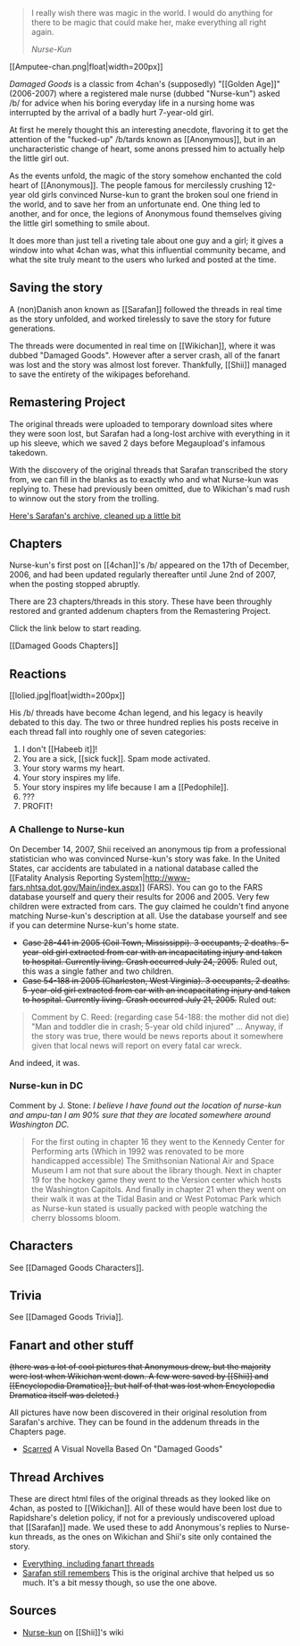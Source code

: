 > I really wish there was magic in the world. I would do anything for there to be magic that could make her, make everything all right again. 
> 
> *Nurse-Kun*

[[Amputee-chan.png|float|width=200px]]

*Damaged Goods* is a classic from 4chan's (supposedly) "[[Golden Age]]" (2006-2007) where a registered male nurse (dubbed "Nurse-kun") asked /b/ for advice when his boring everyday life in a nursing home was interrupted by the arrival of a badly hurt 7-year-old girl. 

At first he merely thought this an interesting anecdote, flavoring it to get the attention of the "fucked-up" /b/tards known as [[Anonymous]], but in an uncharacteristic change of heart, some anons pressed him to actually help the little girl out.

As the events unfold, the magic of the story somehow enchanted the cold heart of [[Anonymous]]. The people famous for mercilessly crushing 12-year old girls convinced Nurse-kun to grant the broken soul one friend in the world, and to save her from an unfortunate end. One thing led to another, and for once, the legions of Anonymous found themselves giving the little girl something to smile about. 

It does more than just tell a riveting tale about one guy and a girl; it gives a window into what 4chan was, what this influential community became, and what the site truly meant to the users who lurked and posted at the time. 

## Saving the story

A (non)Danish anon known as [[Sarafan]] followed the threads in real time as the story unfolded, and worked tirelessly to save the story for future generations.

The threads were documented in real time on [[Wikichan]], where it was dubbed "Damaged Goods". However after a server crash, all of the fanart was lost and the story was almost lost forever. Thankfully, [[Shii]] managed to save the entirety of the wikipages beforehand.

## Remastering Project

The original threads were uploaded to temporary download sites where they were soon lost, but Sarafan had a long-lost archive with everything in it up his sleeve, which we saved 2 days before Megaupload's infamous takedown.

With the discovery of the original threads that Sarafan transcribed the story from, we can fill in the blanks as to exactly who and what Nurse-kun was replying to. These had previously been omitted, due to Wikichan's mad rush to winnow out the story from the trolling.

[Here's Sarafan's archive, cleaned up a little bit](https://dl.dropboxusercontent.com/u/22186524/Wikichan-Damaged-Goods-Archive.7z)

## Chapters ##

Nurse-kun's first post on [[4chan]]'s /b/ appeared on the 17th of December, 2006, and had been updated regularly thereafter until June 2nd of 2007, when the posting stopped abruptly. 

There are 23 chapters/threads in this story. These have been throughly restored and granted addenum chapters from the Remastering Project.

Click the link below to start reading.

[[Damaged Goods Chapters]]

## Reactions ##

[[lolied.jpg|float|width=200px]]

His /b/ threads have become 4chan legend, and his legacy is heavily debated to this day. The two or three hundred replies his posts receive in each thread fall into roughly one of seven categories:

1. I don't [[Habeeb it]]!
2. You are a sick, [[sick fuck]]. Spam mode activated.
3. Your story warms my heart.
4. Your story inspires my life.
5. Your story inspires my life because I am a [[Pedophile]].
6. ???
7. PROFIT!

### A Challenge to Nurse-kun

On December 14, 2007, Shii received an anonymous tip from a professional statistician who was convinced Nurse-kun's story was fake. In the United States, car accidents are tabulated in a national database called the [[Fatality Analysis Reporting System|http://www-fars.nhtsa.dot.gov/Main/index.aspx]] (FARS). You can go to the FARS database yourself and query their results for 2006 and 2005. Very few children were extracted from cars. The guy claimed he couldn't find anyone matching Nurse-kun's description at all. Use the database yourself and see if you can determine Nurse-kun's home state. 

* <s>Case 28-441 in 2005 (Coil Town, Mississippi). 3 occupants, 2 deaths. 5-year-old girl extracted from car with an incapacitating injury and taken to hospital. Currently living. Crash occurred July 24, 2005.</s> Ruled out, this was a single father and two children.
* <s>Case 54-188 in 2005 (Charleston, West Virginia). 3 occupants, 2 deaths. 5-year-old girl extracted from car with an incapacitating injury and taken to hospital. Currently living. Crash occurred July 21, 2005.</s> Ruled out: 

> Comment by C. Reed: (regarding case 54-188: the mother did not die) "Man and toddler die in crash; 5-year old child injured" ... Anyway, if the story was true, there would be news reports about it somewhere given that local news will report on every fatal car wreck.

And indeed, it was.

### Nurse-kun in DC

Comment by J. Stone: *I believe I have found out the location of nurse-kun and ampu-tan I am 90% sure that they are located somewhere around Washington DC.*

> For the first outing in chapter 16 they went to the Kennedy Center for Performing arts (Which in 1992 was renovated to be more handicapped accessible) The Smithsonian National Air and Space Museum I am not that sure about the library though. Next in chapter 19 for the hockey game they went to the Version center which hosts the Washington Capitols. And finally in chapter 21 when they went on their walk it was at the Tidal Basin and or West Potomac Park which as Nurse-kun stated is usually packed with people watching the cherry blossoms bloom. 

## Characters

See [[Damaged Goods Characters]].

## Trivia

See [[Damaged Goods Trivia]].

## Fanart and other stuff

<s>(there was a lot of cool pictures that Anonymous drew, but the majority were lost when Wikichan went down. A few were saved by [[Shii]] and [[Encyclopedia Dramatica]], but half of that was lost when Encyclopedia Dramatica itself was deleted.)</s>

All pictures have now been discovered in their original resolution from Sarafan's archive. They can be found in the addenum threads in the Chapters page.

* [Scarred](http://abstractnonsense.info/scarred/index.html) A Visual Novella Based On "Damaged Goods"

## Thread Archives ##

These are direct html files of the original threads as they looked like on 4chan, as posted to [[Wikichan]]. All of these would have been lost due to Rapidshare's deletion policy, if not for a previously undiscovered upload that [[Sarafan]] made. We used these to add Anonymous's replies to Nurse-kun threads, as the ones on Wikichan and Shii's site only contained the story.

* [Everything, including fanart threads](https://dl.dropboxusercontent.com/u/22186524/Wikichan-Damaged-Goods-Archive.7z)
* [Sarafan still remembers](http://www.mediafire.com/?9fu3d4v06vgr26n) This is the original archive that helped us so much. It's a bit messy though, so use the one above.

## Sources

* [Nurse-kun](http://shii.org/knows/Nurse-kun) on [[Shii]]'s wiki